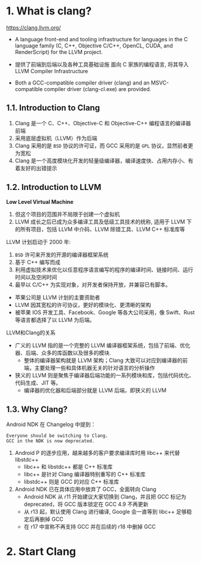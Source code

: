# 1. What is clang?

https://clang.llvm.org/

* A language front-end and tooling infrastructure for languages in the C language family (C, C++, Objective C/C++, OpenCL, CUDA, and RenderScript) for the LLVM project. 
* 提供了前端到后端以及各种工具基础设施 面向 C 家族的编程语言, 将其导入 LLVM Compiler Infrastructure 

* Both a GCC-compatible compiler driver (clang) and an MSVC-compatible compiler driver (clang-cl.exe) are provided.


## 1.1. Introduction to Clang

1. Clang 是一个 C、C++、Objective-C 和 Objective-C++ 编程语言的编译器前端
2. 采用底层虚拟机（LLVM）作为后端
3. Clang 采用的是 `BSD` 协议的许可证，而 GCC 采用的是 `GPL` 协议，显然前者更为宽松
4. Clang 是一个高度模块化开发的轻量级编译器，编译速度快、占用内存小、有着友好的出错提示

## 1.2. Introduction to LLVM

**Low Level Virtual Machine**  
1. 但这个项目的范围并不局限于创建一个虚拟机
2. LLVM 成长之后已成为众多编译工具及低级工具技术的统称, 适用于 LLVM 下的所有项目，包括 LLVM 中介码、LLVM 除错工具、LLVM C++ 标准库等


LLVM 计划启动于 2000 年: 
1. `BSD` 许可来开发的开源的编译器框架系统
2. 基于 C++ 编写而成
3. 利用虚拟技术来优化以任意程序语言编写的程序的编译时间、链接时间、运行时间以及空闲时间
4. 最早以 C/C++ 为实现对象，对开发者保持开放，并兼容已有脚本。

* 苹果公司是 LLVM 计划的主要资助者
* LLVM 因其宽松的许可协议，更好的模块化、更清晰的架构
* 被苹果 IOS 开发工具、Facebook、Google 等各大公司采用，像 Swift、Rust 等语言都选择了以 LLVM 为后端。


LLVM和Clang的关系
* 广义的 LLVM 指的是一个完整的 LLVM 编译器框架系统，包括了前端、优化器、后端、众多的库函数以及很多的模块. 
    * 整体的编译器架构就是 LLVM 架构；Clang 大致可以对应到编译器的前端，主要处理一些和具体机器无关的针对语言的分析操作
* 狭义的 LLVM 则是聚焦于编译器后端功能的一系列模块和库，包括代码优化、代码生成、JIT 等。
    * 编译器的优化器和后端部分就是 LLVM 后端，即狭义的 LLVM



## 1.3. Why Clang?

Android NDK 在 Changelog 中提到：

    Everyone should be switching to Clang.
    GCC in the NDK is now deprecated.

1.  Android P 的逐步应用，越来越多的客户要求编译库时用 libc++ 来代替 libstdc++
    * libc++ 和 libstdc++ 都是 C++ 标准库
    * libc++ 是针对 Clang 编译器特别重写的 C++ 标准库
    * libstdc++ 则是 GCC 的对应 C++ 标准库
2. Android NDK 已在具体应用中放弃了 GCC，全面转向 Clang
    * Android NDK 从 r11 开始建议大家切换到 Clang，并且把 GCC 标记为 deprecated，将 GCC 版本锁定在 GCC 4.9 不再更新
    * 从 r13 起，默认使用 Clang 进行编译, Google 会一直等到 libc++ 足够稳定后再删掉 GCC
    * 在 r17 中宣称不再支持 GCC 并在后续的 r18 中删掉 GCC


# 2. Start Clang